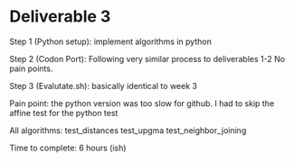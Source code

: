 # Deliverable 3


Step 1 (Python setup):
   implement algorithms in python

Step 2 (Codon Port):
   Following very similar process to deliverables 1-2
   No pain points.

Step 3 (Evalutate.sh):
   basically identical to week 3

Pain point:
   the python version was too slow for github. I had to skip the affine test for the python test

All algorithms:
test_distances
test_upgma
test_neighbor_joining

Time to complete: 6 hours (ish)